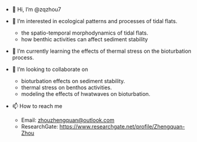 - 👋 Hi, I’m @zqzhou7

- 👀 I’m interested in ecological patterns and processes of tidal flats. 
  - the spatio-temporal morphodynamics of tidal flats.
  - how benthic activities can affect sediment stability
  
- 🌱 I’m currently learning the effects of thermal stress on the bioturbation process.

- 💞️ I’m looking to collaborate on
  - bioturbation effects on sediment stability.
  - thermal stress on benthos activities.
  - modeling the effects of hwatwaves on bioturbation.
  
- 📫 How to reach me 
  - Email: zhouzhengquan@outlook.com
  - ResearchGate: https://www.researchgate.net/profile/Zhengquan-Zhou

<!---
zqzhou7/zqzhou7 is a ✨ special ✨ repository because its `README.md` (this file) appears on your GitHub profile.
You can click the Preview link to take a look at your changes.
--->
